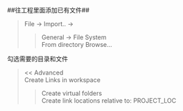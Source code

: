 ##往工程里面添加已有文件##
>File -> Import.. ->  
>>General -> File System  
>>From directory  Browse...

勾选需要的目录和文件

><< Advanced  
>Create Links in workspace  
>>Create virtual folders  
>>Create link locations relative to: PROJECT_LOC
